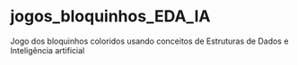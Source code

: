 # jogos_bloquinhos_EDA_IA
Jogo dos bloquinhos coloridos usando conceitos de Estruturas de Dados e Inteligência artificial


